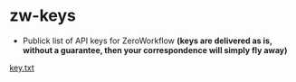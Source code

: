 # zw-keys
- Publick list of API keys for ZeroWorkflow **(keys are delivered as is, without a guarantee, then your correspondence will simply fly away)**

    
[ key.txt](./key.txt)

  
